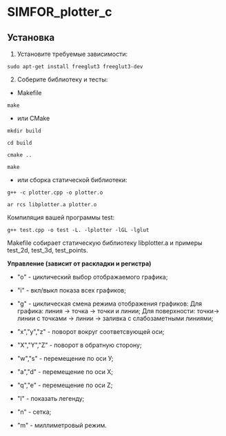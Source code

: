 # SIMFOR_plotter_c

## Установка
1. Установите требуемые зависимости:
```
sudo apt-get install freeglut3 freeglut3-dev
```

2. Соберите библиотеку и тесты:

* Makefile
```
make
```

* или CMake
```
mkdir build
```

```
cd build
```

```
cmake ..
```

```
make
```

* или сборка статической библиотеки:
```
g++ -c plotter.cpp -o plotter.o
```
```
ar rcs libplotter.a plotter.o
```
Компиляция вашей программы test:
```
g++ test.cpp -o test -L. -lplotter -lGL -lglut
```

Makefile собирает статическую библиотеку libplotter.a и примеры test_2d, test_3d, test_points.

**Управление (зависит от раскладки и регистра)**
* "o" - циклический выбор отображаемого графика;
* "i" - вкл/выкл показа всех графиков;
* "g" - циклическая смена режима отображения графиков:
Для графика: линия -> точка -> точки и линии;
Для поверхности: точки-> линии с точками -> линии -> заливка с слабозаметными линиями;

* "x","y","z" - поворот вокруг соответсвующей оси;
* "X","Y","Z" - поворот в обратную сторону;

* "w","s" - перемещение по оси У;
* "a","d" - перемещение по оси X;
* "q","e" - перемещение по оси Z;

* "l" - показать легенду;

* "n" - сетка;
* "m" - миллиметровый режим.


